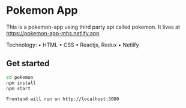 # Pokemon App

This is a pokemon-app using third party api called pokemon. It lives at https://pokemon-app-mhs.netlify.app

Technology:
• HTML
• CSS
• Reactjs, Redux
• Netlify

## Get started

```bash
cd pokemon
npm install
npm start
```

```bash
Frontend will run on http://localhost:3000
```
